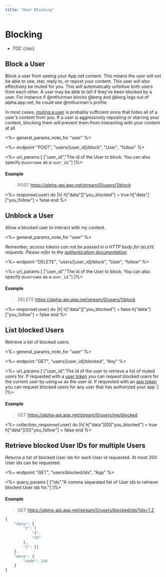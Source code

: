 ```yaml
---
title: "User Blocking"
---
```


# Blocking

* TOC
{:toc}

## Block a User

Block a user from seeing your App.net content. This means the user will not be able to see, star, reply to, or repost your content. This user will also effectively be muted for you. This will automatically unfollow both users from each other. A user may be able to  tell if they've been blocked by a user. For instance if @mthurman blocks @berg and @berg logs out of alpha.app.net, he could see @mthurman's profile.

In most cases, [muting a user](/docs/resources/user/muting/#mute-a-user) is probably sufficient since that hides all of a user's content from you. If a user is aggressively reposting or starring your content, blocking them will prevent them from interacting with your content at all.

<%= general_params_note_for "user" %>

<%= endpoint "POST", "users/[user_id]/block", "User", "follow" %>

<%= url_params [
  ["user_id","The id of the User to block. You can also specify <code>@username</code> as a <code>user_id</code>."]
]%>

#### Example

> POST https://alpha-api.app.net/stream/0/users/1/block

<%= response(:user) do |h|
    h["data"]["you_blocked"] = true
    h["data"]["you_follow"] = false
end %>

## Unblock a User

Allow a blocked user to interact with my content.

<%= general_params_note_for "user" %>

*Remember, access tokens can not be passed in a HTTP body for ```DELETE``` requests. Please refer to the [authentication documentation](/docs/authentication/#making-authenticated-api-requests).*

<%= endpoint "DELETE", "users/[user_id]/block", "User", "follow" %>

<%= url_params [
  ["user_id","The id of the User to block. You can also specify <code>@username</code> as a <code>user_id</code>."]
]%>

#### Example

> DELETE https://alpha-api.app.net/stream/0/users/1/block

<%= response(:user) do |h|
    h["data"]["you_blocked"] = false
    h["data"]["you_follow"] = false
end %>

## List blocked Users

Retrieve a list of blocked users.

<%= general_params_note_for "user" %>

<%= endpoint "GET", "users/[user_id]/blocked", "Any" %>

<%= url_params [
  ["user_id",'The id of the user to retrieve a list of muted users for. If requested with a <a href="/docs/authentication/#access-tokens">user token</a> you can request blocked users for the current user by using <code>me</code> as the user id. If requested with an <a href="/docs/authentication/#access-tokens">app token</a> you can request blocked users for any user that has authorized your app.']
]%>

#### Example

> GET https://alpha-api.app.net/stream/0/users/me/blocked

<%= collection_response(:user) do |h|
    h["data"][0]["you_blocked"] = true
    h["data"][0]["you_follow"] = false
end %>

## Retrieve blocked User IDs for multiple Users

Returns a list of blocked User ids for each User id requested. At most 200 User ids can be requested.

<%= endpoint "GET", "users/blocked/ids", "App" %>

<%= query_params [
  ["ids","A comma separated list of User ids to retrieve blocked User ids for."]
]%>

#### Example

> GET https://alpha-api.app.net/stream/0/users/blocked/ids?ids=1,2

~~~ js
{
    "data": {
        "1": [
            "3",
            "29"
        ],
        "2": []
    },
    "meta": {
        "code": 200
    }
}
~~~